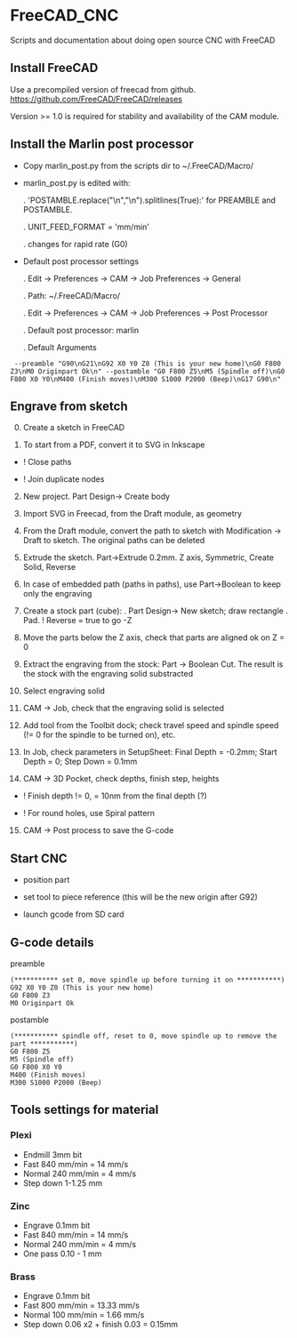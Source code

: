 # FreeCAD_CNC
Scripts and documentation about doing open source CNC with FreeCAD

## Install FreeCAD
Use a precompiled version of freecad from github.
https://github.com/FreeCAD/FreeCAD/releases

Version >= 1.0 is required for stability and availability of the CAM module.

## Install the Marlin post processor

- Copy marlin_post.py from the scripts dir to ~/.FreeCAD/Macro/
- marlin_post.py is edited with:
  
  . 'POSTAMBLE.replace("\\n","\n").splitlines(True):' for PREAMBLE and POSTAMBLE.
 
  . UNIT_FEED_FORMAT = 'mm/min'
 
  . changes for rapid rate (G0)

- Default post processor settings

  . Edit -> Preferences -> CAM -> Job Preferences -> General
  
   . Path: ~/.FreeCAD/Macro/
  
  . Edit -> Preferences -> CAM -> Job Preferences -> Post Processor
  
   . Default post processor: marlin

   . Default Arguments
```
 --preamble "G90\nG21\nG92 X0 Y0 Z0 (This is your new home)\nG0 F800 Z3\nM0 Originpart Ok\n" --postamble "G0 F800 Z5\nM5 (Spindle off)\nG0 F800 X0 Y0\nM400 (Finish moves)\nM300 S1000 P2000 (Beep)\nG17 G90\n"
```

## Engrave from sketch

0. Create a sketch in FreeCAD

1. To start from a PDF, convert it to SVG in Inkscape

  - ! Close paths
  
  - ! Join duplicate nodes

2. New project. Part Design-> Create body

3. Import SVG in Freecad, from the Draft module, as geometry

4. From the Draft module, convert the path to sketch with Modification -> Draft to sketch. The original paths can be deleted

5. Extrude the sketch. Part->Extrude 0.2mm. Z axis, Symmetric, Create Solid, Reverse

6. In case of embedded path (paths in paths), use Part->Boolean to keep only the engraving

7. Create a stock part (cube):
   . Part Design-> New sketch; draw rectangle
   . Pad. ! Reverse = true to go -Z

8. Move the parts below the Z axis, check that parts are aligned ok on Z = 0

9. Extract the engraving from the stock: Part -> Boolean Cut. The result is the stock with the engraving solid substracted

10. Select engraving solid

11. CAM -> Job, check that the engraving solid is selected

12. Add tool from the Toolbit dock; check travel speed and spindle speed (!= 0 for the spindle to be turned on), etc.

13. In Job, check parameters in SetupSheet: Final Depth = -0.2mm; Start Depth = 0; Step Down = 0.1mm

14. CAM -> 3D Pocket, check depths, finish step, heights

  - ! Finish depth != 0, = 10nm from the final depth (?)
    
  - ! For round holes, use Spiral pattern

15. CAM -> Post process to save the G-code

## Start CNC

  - position part

  - set tool to piece reference (this will be the new origin after G92)

  - launch gcode from SD card

## G-code details
preamble
```
(*********** set 0, move spindle up before turning it on ***********)
G92 X0 Y0 Z0 (This is your new home)
G0 F800 Z3
M0 Originpart Ok
```

postamble
```
(*********** spindle off, reset to 0, move spindle up to remove the part ***********)
G0 F800 Z5
M5 (Spindle off)
G0 F800 X0 Y0
M400 (Finish moves)
M300 S1000 P2000 (Beep)
```

## Tools settings for material

### Plexi

- Endmill 3mm bit
- Fast 840 mm/min = 14 mm/s
- Normal 240 mm/min = 4 mm/s
- Step down 1-1.25 mm

### Zinc

- Engrave 0.1mm bit
- Fast 840 mm/min = 14 mm/s
- Normal 240 mm/min = 4 mm/s
- One pass 0.10 - 1 mm

### Brass

- Engrave 0.1mm bit
- Fast 800 mm/min = 13.33 mm/s
- Normal 100 mm/min = 1.66 mm/s
- Step down 0.06 x2 + finish 0.03 = 0.15mm
